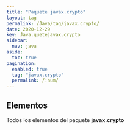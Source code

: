 ```yaml
---
title: "Paquete javax.crypto"
layout: tag
permalink: /Java/tag/javax.crypto/
date: 2020-12-29
key: Java.quetejavax.crypto
sidebar: 
  nav: java
aside: 
  toc: true
pagination: 
  enabled: true
  tag: "javax.crypto"
  permalink: /:num/
---
```


<h2>Elementos</h2>
Todos los elementos del paquete <strong>javax.crypto</strong>
